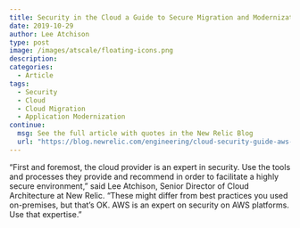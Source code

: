 ```yaml
---
title: Security in the Cloud a Guide to Secure Migration and Modernization With AWS
date: 2019-10-29
author: Lee Atchison
type: post
image: /images/atscale/floating-icons.png
description: 
categories:
  - Article
tags:
  - Security
  - Cloud
  - Cloud Migration
  - Application Modernization
continue:
  msg: See the full article with quotes in the New Relic Blog
  url: "https://blog.newrelic.com/engineering/cloud-security-guide-aws-migration-modernization/"
---
```

“First and foremost, the cloud provider is an expert in security. Use the tools and processes they provide and recommend in order to facilitate a highly secure environment,” said Lee Atchison, Senior Director of Cloud Architecture at New Relic. “These might differ from best practices you used on-premises, but that’s OK. AWS is an expert on security on AWS platforms. Use that expertise.”

